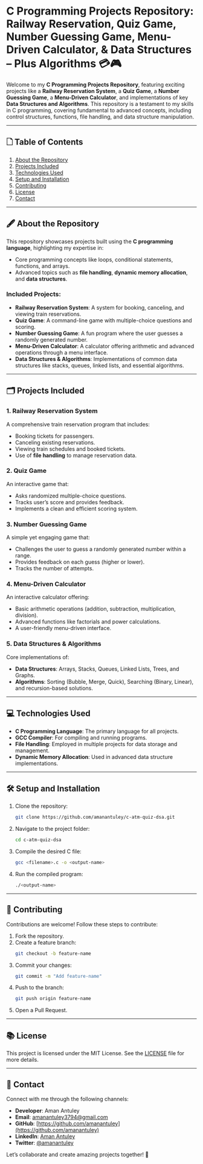 # C Programming Projects Repository: Railway Reservation, Quiz Game, Number Guessing Game, Menu-Driven Calculator, & Data Structures – Plus Algorithms 💳🎮

Welcome to my **C Programming Projects Repository**, featuring exciting projects like a **Railway Reservation System**, a **Quiz Game**, a **Number Guessing Game**, a **Menu-Driven Calculator**, and implementations of key **Data Structures and Algorithms**. This repository is a testament to my skills in C programming, covering fundamental to advanced concepts, including control structures, functions, file handling, and data structure manipulation.

---

## 🗋 **Table of Contents**

1. [About the Repository](#about-the-repository)  
2. [Projects Included](#projects-included)  
3. [Technologies Used](#technologies-used)  
4. [Setup and Installation](#setup-and-installation)  
5. [Contributing](#contributing)  
6. [License](#license)  
7. [Contact](#contact)  

---

## 🖋 **About the Repository**

This repository showcases projects built using the **C programming language**, highlighting my expertise in:
- Core programming concepts like loops, conditional statements, functions, and arrays.
- Advanced topics such as **file handling**, **dynamic memory allocation**, and **data structures**.

### Included Projects:
- **Railway Reservation System**: A system for booking, canceling, and viewing train reservations.
- **Quiz Game**: A command-line game with multiple-choice questions and scoring.
- **Number Guessing Game**: A fun program where the user guesses a randomly generated number.
- **Menu-Driven Calculator**: A calculator offering arithmetic and advanced operations through a menu interface.
- **Data Structures & Algorithms**: Implementations of common data structures like stacks, queues, linked lists, and essential algorithms.

---

## 🗂 **Projects Included**

### 1. **Railway Reservation System**  
A comprehensive train reservation program that includes:
- Booking tickets for passengers.
- Canceling existing reservations.
- Viewing train schedules and booked tickets.
- Use of **file handling** to manage reservation data.

### 2. **Quiz Game**  
An interactive game that:
- Asks randomized multiple-choice questions.
- Tracks user’s score and provides feedback.
- Implements a clean and efficient scoring system.

### 3. **Number Guessing Game**  
A simple yet engaging game that:
- Challenges the user to guess a randomly generated number within a range.
- Provides feedback on each guess (higher or lower).
- Tracks the number of attempts.

### 4. **Menu-Driven Calculator**  
An interactive calculator offering:
- Basic arithmetic operations (addition, subtraction, multiplication, division).
- Advanced functions like factorials and power calculations.
- A user-friendly menu-driven interface.

### 5. **Data Structures & Algorithms**  
Core implementations of:
- **Data Structures**: Arrays, Stacks, Queues, Linked Lists, Trees, and Graphs.
- **Algorithms**: Sorting (Bubble, Merge, Quick), Searching (Binary, Linear), and recursion-based solutions.

---

## 💻 **Technologies Used**

- **C Programming Language**: The primary language for all projects.
- **GCC Compiler**: For compiling and running programs.
- **File Handling**: Employed in multiple projects for data storage and management.
- **Dynamic Memory Allocation**: Used in advanced data structure implementations.

---

## 🛠 **Setup and Installation**

1. Clone the repository:
   ```bash
   git clone https://github.com/amanantuley/c-atm-quiz-dsa.git
   ```

2. Navigate to the project folder:
   ```bash
   cd c-atm-quiz-dsa
   ```

3. Compile the desired C file:
   ```bash
   gcc <filename>.c -o <output-name>
   ```

4. Run the compiled program:
   ```bash
   ./<output-name>
   ```

---

## 🤝 **Contributing**

Contributions are welcome! Follow these steps to contribute:
1. Fork the repository.
2. Create a feature branch:
   ```bash
   git checkout -b feature-name
   ```
3. Commit your changes:
   ```bash
   git commit -m "Add feature-name"
   ```
4. Push to the branch:
   ```bash
   git push origin feature-name
   ```
5. Open a Pull Request.

---

## 📚 **License**

This project is licensed under the MIT License. See the [LICENSE](LICENSE) file for more details.

---

## 📨 **Contact**

Connect with me through the following channels:

- **Developer**: Aman Antuley  
- **Email**: [amanantuley3794@gmail.com](mailto:amanantuley3794@gmail.com)  
- **GitHub**: [https://github.com/amanantuley](https://github.com/amanantuley)  
- **LinkedIn**: [Aman Antuley](https://www.linkedin.com/in/aman-antuley-8974ab26a/)  
- **Twitter**: [@amanantuley](https://twitter.com/amanantuley)  

Let’s collaborate and create amazing projects together! 🚀

